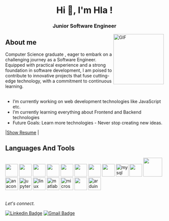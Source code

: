 
<h1 align="center">Hi 👋, I'm Hla !</h1>
<h3 align="center">Junior Software Engineer</h3>

<img align="right" alt="GIF" height="160px" src="https://media.giphy.com/media/du3J3cXyzhj75IOgvA/giphy.gif" />

<h2> About me </h2>
Computer Science graduate , eager to embark on a challenging journey as a Software Engineer. Equipped with practical experience and a strong foundation in software development, I am poised to contribute to innovative projects that fuse cutting-edge technology, with a commitment to continuous learning.<br>
<br>

-  I’m currently working on web development technologies like JavaScript etc.
-  I’m currently learning everything about Frontend and Backend technologies 
-  Future Goals: Learn more technologies - Never stop creating new ideas.

  |[Show Resume](https://docs.google.com/document/d/1bUsSnYTt31sqZ2ClUb6h7SzYar3AQAghha0a9U6OwfE/edit?usp=sharing) |

   
<h2> Languages And Tools </h2>
<div display="flex">
  <img  height="40" width="40" src="https://cdn.jsdelivr.net/gh/devicons/devicon@latest/icons/html5/html5-original-wordmark.svg" />          
  <img  height="40" width="40" src="https://cdn.jsdelivr.net/gh/devicons/devicon@latest/icons/css3/css3-original-wordmark.svg" />
  <img  height="40" width="40" src="https://cdn.jsdelivr.net/gh/devicons/devicon@latest/icons/javascript/javascript-original.svg" />
  <img  height="40" width="40" src="https://cdn.jsdelivr.net/gh/devicons/devicon@latest/icons/c/c-original.svg" />     
  <img  height="40" width="40" src="https://cdn.jsdelivr.net/gh/devicons/devicon@latest/icons/cplusplus/cplusplus-original.svg" />
  <img  height="40" width="40" src="https://cdn.jsdelivr.net/gh/devicons/devicon@latest/icons/java/java-original-wordmark.svg" />
  <img  height="40" width="40" src="https://cdn.jsdelivr.net/gh/devicons/devicon@latest/icons/python/python-original.svg" />         
  <img  height="40" width="40" src="https://cdn.jsdelivr.net/gh/devicons/devicon@latest/icons/typescript/typescript-original.svg" />
  <img  height="40" width="40" src="https://cdn.jsdelivr.net/gh/devicons/devicon/icons/mysql/mysql-original.svg" height="40" alt="mysql logo"  />  
  <img height="40" width="40" src="https://cdn.jsdelivr.net/gh/devicons/devicon@latest/icons/visualstudio/visualstudio-original.svg" />          
  <img height="60" width="60" src="https://cdn.jsdelivr.net/gh/devicons/devicon@latest/icons/androidstudio/androidstudio-plain-wordmark.svg" />
  <img  height="40" width="40" src="https://cdn.jsdelivr.net/gh/devicons/devicon/icons/anaconda/anaconda-original.svg" height="40" alt="anaconda logo"  />
  <img  height="40" width="40" src="https://cdn.jsdelivr.net/gh/devicons/devicon/icons/jupyter/jupyter-original.svg" height="40" alt="jupyter logo"  />
  <img  height="40" width="40" src="https://cdn.jsdelivr.net/gh/devicons/devicon/icons/linux/linux-original.svg" height="40" alt="linux logo"  />
  <img  height="40" width="40" src="https://cdn.jsdelivr.net/gh/devicons/devicon/icons/matlab/matlab-original.svg" height="40" alt="matlab logo"  />
  <img  height="40" width="40" src="https://cdn.jsdelivr.net/gh/devicons/devicon/icons/microsoftsqlserver/microsoftsqlserver-plain.svg" height="40" 
  alt="microsoftsqlserver logo"  />
  <img  height="40" width="40" src="https://cdn.jsdelivr.net/gh/devicons/devicon@latest/icons/azuresqldatabase/azuresqldatabase-original.svg" />
  <img  height="40" width="40" src="https://cdn.jsdelivr.net/gh/devicons/devicon/icons/arduino/arduino-original.svg" height="40" alt="arduino logo"  />
</div>
<br/>

<p>
  <i>Let's connect.</i>

 [![Linkedin Badge](https://img.shields.io/badge/-hlaaessam-blue?style=flat-square&logo=Linkedin&logoColor=white&link=https://www.linkedin.com/in/hla-essam/)](https://www.linkedin.com/in/hla-essam/) 
 [![Gmail Badge](https://img.shields.io/badge/-hlaaessam-c14438?style=flat-square&logo=Gmail&logoColor=white&link=mailto:hlaelgibaly22@gmail.com)](mailto:hlaelgibaly22@gmail.com)
  
</p>

  

  
